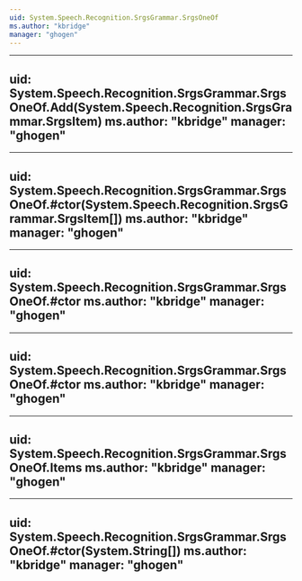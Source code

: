 ```yaml
---
uid: System.Speech.Recognition.SrgsGrammar.SrgsOneOf
ms.author: "kbridge"
manager: "ghogen"
---
```


---
uid: System.Speech.Recognition.SrgsGrammar.SrgsOneOf.Add(System.Speech.Recognition.SrgsGrammar.SrgsItem)
ms.author: "kbridge"
manager: "ghogen"
---

---
uid: System.Speech.Recognition.SrgsGrammar.SrgsOneOf.#ctor(System.Speech.Recognition.SrgsGrammar.SrgsItem[])
ms.author: "kbridge"
manager: "ghogen"
---

---
uid: System.Speech.Recognition.SrgsGrammar.SrgsOneOf.#ctor
ms.author: "kbridge"
manager: "ghogen"
---

---
uid: System.Speech.Recognition.SrgsGrammar.SrgsOneOf.#ctor
ms.author: "kbridge"
manager: "ghogen"
---

---
uid: System.Speech.Recognition.SrgsGrammar.SrgsOneOf.Items
ms.author: "kbridge"
manager: "ghogen"
---

---
uid: System.Speech.Recognition.SrgsGrammar.SrgsOneOf.#ctor(System.String[])
ms.author: "kbridge"
manager: "ghogen"
---
